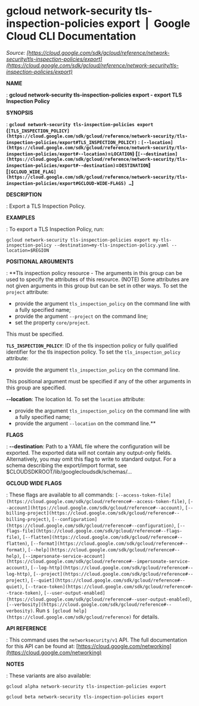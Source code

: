 # gcloud network-security tls-inspection-policies export  |  Google Cloud CLI Documentation

*Source: [https://cloud.google.com/sdk/gcloud/reference/network-security/tls-inspection-policies/export](https://cloud.google.com/sdk/gcloud/reference/network-security/tls-inspection-policies/export)*

**NAME**

: **gcloud network-security tls-inspection-policies export - export TLS Inspection Policy**

**SYNOPSIS**

: **`gcloud network-security tls-inspection-policies export` (`[TLS_INSPECTION_POLICY](https://cloud.google.com/sdk/gcloud/reference/network-security/tls-inspection-policies/export#TLS_INSPECTION_POLICY)` : `[--location](https://cloud.google.com/sdk/gcloud/reference/network-security/tls-inspection-policies/export#--location)`=`LOCATION`) [`[--destination](https://cloud.google.com/sdk/gcloud/reference/network-security/tls-inspection-policies/export#--destination)`=`DESTINATION`] [`[GCLOUD_WIDE_FLAG](https://cloud.google.com/sdk/gcloud/reference/network-security/tls-inspection-policies/export#GCLOUD-WIDE-FLAGS) …`]**

**DESCRIPTION**

: Export a TLS Inspection Policy.

**EXAMPLES**

: To export a TLS Inspection Policy, run:

```
gcloud network-security tls-inspection-policies export my-tls-inspection-policy --destination=my-tls-inspection-policy.yaml --location=$REGION
```

**POSITIONAL ARGUMENTS**

: **Tls inspection policy resource - The arguments in this group can be used to
specify the attributes of this resource. (NOTE) Some attributes are not given
arguments in this group but can be set in other ways.
To set the `project` attribute:

- provide the argument `tls_inspection_policy` on the command line with
a fully specified name;
- provide the argument `--project` on the command line;
- set the property `core/project`.

This must be specified.

**`TLS_INSPECTION_POLICY`**:
ID of the tls inspection policy or fully qualified identifier for the tls
inspection policy.
To set the `tls_inspection_policy` attribute:

- provide the argument `tls_inspection_policy` on the command line.

This positional argument must be specified if any of the other arguments in this
group are specified.

**--location**:
The location Id.
To set the `location` attribute:

- provide the argument `tls_inspection_policy` on the command line with
a fully specified name;
- provide the argument `--location` on the command line.**

**FLAGS**

: **--destination**:
Path to a YAML file where the configuration will be exported. The exported data
will not contain any output-only fields. Alternatively, you may omit this flag
to write to standard output. For a schema describing the export/import format,
see $CLOUDSDKROOT/lib/googlecloudsdk/schemas/…

**GCLOUD WIDE FLAGS**

: These flags are available to all commands: `[--access-token-file](https://cloud.google.com/sdk/gcloud/reference#--access-token-file)`,
`[--account](https://cloud.google.com/sdk/gcloud/reference#--account)`, `[--billing-project](https://cloud.google.com/sdk/gcloud/reference#--billing-project)`,
`[--configuration](https://cloud.google.com/sdk/gcloud/reference#--configuration)`,
`[--flags-file](https://cloud.google.com/sdk/gcloud/reference#--flags-file)`,
`[--flatten](https://cloud.google.com/sdk/gcloud/reference#--flatten)`, `[--format](https://cloud.google.com/sdk/gcloud/reference#--format)`, `[--help](https://cloud.google.com/sdk/gcloud/reference#--help)`, `[--impersonate-service-account](https://cloud.google.com/sdk/gcloud/reference#--impersonate-service-account)`,
`[--log-http](https://cloud.google.com/sdk/gcloud/reference#--log-http)`,
`[--project](https://cloud.google.com/sdk/gcloud/reference#--project)`, `[--quiet](https://cloud.google.com/sdk/gcloud/reference#--quiet)`, `[--trace-token](https://cloud.google.com/sdk/gcloud/reference#--trace-token)`, `[--user-output-enabled](https://cloud.google.com/sdk/gcloud/reference#--user-output-enabled)`,
`[--verbosity](https://cloud.google.com/sdk/gcloud/reference#--verbosity)`.
Run `$ [gcloud help](https://cloud.google.com/sdk/gcloud/reference)` for details.

**API REFERENCE**

: This command uses the `networksecurity/v1` API. The full
documentation for this API can be found at: [https://cloud.google.com/networking](https://cloud.google.com/networking)

**NOTES**

: These variants are also available:

```
gcloud alpha network-security tls-inspection-policies export
```

```
gcloud beta network-security tls-inspection-policies export
```